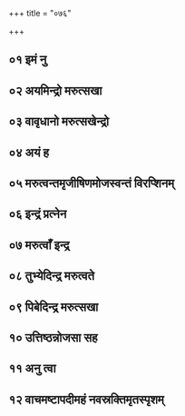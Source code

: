 +++
title = "०७६"

+++

## ०१ इमं नु
<div class="js_include" url="/vedAH/Rk/shAkalam/saMhitA/vishvAsa-prastutiH/08/076/01_imaM_nu.md"  newLevelForH1="2" title="विश्वास-प्रस्तुतिः"> </div>
<div class="js_include" url="/vedAH/Rk/shAkalam/saMhitA/mUlam/08/076/01_imaM_nu.md"  newLevelForH1="2" title="मूलम्"> </div>
<div class="js_include" url="/vedAH/Rk/shAkalam/saMhitA/pada-pAThaH/08/076/01_imaM_nu.md"  newLevelForH1="2" title="पद-पाठः"> </div>
<div class="js_include" url="/vedAH/Rk/shAkalam/saMhitA/anukramaNikA/08/076/01_imaM_nu.md"  newLevelForH1="2" title="अनुक्रमणिका"> </div>
<div class="js_include" url="/vedAH/Rk/shAkalam/saMhitA/sAyaNa-bhAShyam/08/076/01_imaM_nu.md"  newLevelForH1="2" title="सायण-भाष्यम्"> </div>

## ०२ अयमिन्द्रो मरुत्सखा
<div class="js_include" url="/vedAH/Rk/shAkalam/saMhitA/vishvAsa-prastutiH/08/076/02_ayamindro_marutsakhA.md"  newLevelForH1="2" title="विश्वास-प्रस्तुतिः"> </div>
<div class="js_include" url="/vedAH/Rk/shAkalam/saMhitA/mUlam/08/076/02_ayamindro_marutsakhA.md"  newLevelForH1="2" title="मूलम्"> </div>
<div class="js_include" url="/vedAH/Rk/shAkalam/saMhitA/pada-pAThaH/08/076/02_ayamindro_marutsakhA.md"  newLevelForH1="2" title="पद-पाठः"> </div>
<div class="js_include" url="/vedAH/Rk/shAkalam/saMhitA/anukramaNikA/08/076/02_ayamindro_marutsakhA.md"  newLevelForH1="2" title="अनुक्रमणिका"> </div>
<div class="js_include" url="/vedAH/Rk/shAkalam/saMhitA/sAyaNa-bhAShyam/08/076/02_ayamindro_marutsakhA.md"  newLevelForH1="2" title="सायण-भाष्यम्"> </div>

## ०३ वावृधानो मरुत्सखेन्द्रो
<div class="js_include" url="/vedAH/Rk/shAkalam/saMhitA/vishvAsa-prastutiH/08/076/03_vAvRdhAno_marutsakhendro.md"  newLevelForH1="2" title="विश्वास-प्रस्तुतिः"> </div>
<div class="js_include" url="/vedAH/Rk/shAkalam/saMhitA/mUlam/08/076/03_vAvRdhAno_marutsakhendro.md"  newLevelForH1="2" title="मूलम्"> </div>
<div class="js_include" url="/vedAH/Rk/shAkalam/saMhitA/pada-pAThaH/08/076/03_vAvRdhAno_marutsakhendro.md"  newLevelForH1="2" title="पद-पाठः"> </div>
<div class="js_include" url="/vedAH/Rk/shAkalam/saMhitA/anukramaNikA/08/076/03_vAvRdhAno_marutsakhendro.md"  newLevelForH1="2" title="अनुक्रमणिका"> </div>
<div class="js_include" url="/vedAH/Rk/shAkalam/saMhitA/sAyaNa-bhAShyam/08/076/03_vAvRdhAno_marutsakhendro.md"  newLevelForH1="2" title="सायण-भाष्यम्"> </div>

## ०४ अयं ह
<div class="js_include" url="/vedAH/Rk/shAkalam/saMhitA/vishvAsa-prastutiH/08/076/04_ayaM_ha.md"  newLevelForH1="2" title="विश्वास-प्रस्तुतिः"> </div>
<div class="js_include" url="/vedAH/Rk/shAkalam/saMhitA/mUlam/08/076/04_ayaM_ha.md"  newLevelForH1="2" title="मूलम्"> </div>
<div class="js_include" url="/vedAH/Rk/shAkalam/saMhitA/pada-pAThaH/08/076/04_ayaM_ha.md"  newLevelForH1="2" title="पद-पाठः"> </div>
<div class="js_include" url="/vedAH/Rk/shAkalam/saMhitA/anukramaNikA/08/076/04_ayaM_ha.md"  newLevelForH1="2" title="अनुक्रमणिका"> </div>
<div class="js_include" url="/vedAH/Rk/shAkalam/saMhitA/sAyaNa-bhAShyam/08/076/04_ayaM_ha.md"  newLevelForH1="2" title="सायण-भाष्यम्"> </div>

## ०५ मरुत्वन्तमृजीषिणमोजस्वन्तं विरप्शिनम्
<div class="js_include" url="/vedAH/Rk/shAkalam/saMhitA/vishvAsa-prastutiH/08/076/05_marutvantamRjIShiNamojasvantaM_virapshinam.md"  newLevelForH1="2" title="विश्वास-प्रस्तुतिः"> </div>
<div class="js_include" url="/vedAH/Rk/shAkalam/saMhitA/mUlam/08/076/05_marutvantamRjIShiNamojasvantaM_virapshinam.md"  newLevelForH1="2" title="मूलम्"> </div>
<div class="js_include" url="/vedAH/Rk/shAkalam/saMhitA/pada-pAThaH/08/076/05_marutvantamRjIShiNamojasvantaM_virapshinam.md"  newLevelForH1="2" title="पद-पाठः"> </div>
<div class="js_include" url="/vedAH/Rk/shAkalam/saMhitA/anukramaNikA/08/076/05_marutvantamRjIShiNamojasvantaM_virapshinam.md"  newLevelForH1="2" title="अनुक्रमणिका"> </div>
<div class="js_include" url="/vedAH/Rk/shAkalam/saMhitA/sAyaNa-bhAShyam/08/076/05_marutvantamRjIShiNamojasvantaM_virapshinam.md"  newLevelForH1="2" title="सायण-भाष्यम्"> </div>

## ०६ इन्द्रं प्रत्नेन
<div class="js_include" url="/vedAH/Rk/shAkalam/saMhitA/vishvAsa-prastutiH/08/076/06_indraM_pratnena.md"  newLevelForH1="2" title="विश्वास-प्रस्तुतिः"> </div>
<div class="js_include" url="/vedAH/Rk/shAkalam/saMhitA/mUlam/08/076/06_indraM_pratnena.md"  newLevelForH1="2" title="मूलम्"> </div>
<div class="js_include" url="/vedAH/Rk/shAkalam/saMhitA/pada-pAThaH/08/076/06_indraM_pratnena.md"  newLevelForH1="2" title="पद-पाठः"> </div>
<div class="js_include" url="/vedAH/Rk/shAkalam/saMhitA/anukramaNikA/08/076/06_indraM_pratnena.md"  newLevelForH1="2" title="अनुक्रमणिका"> </div>
<div class="js_include" url="/vedAH/Rk/shAkalam/saMhitA/sAyaNa-bhAShyam/08/076/06_indraM_pratnena.md"  newLevelForH1="2" title="सायण-भाष्यम्"> </div>

## ०७ मरुत्वाँ इन्द्र
<div class="js_include" url="/vedAH/Rk/shAkalam/saMhitA/vishvAsa-prastutiH/08/076/07_marutvA.N_indra.md"  newLevelForH1="2" title="विश्वास-प्रस्तुतिः"> </div>
<div class="js_include" url="/vedAH/Rk/shAkalam/saMhitA/mUlam/08/076/07_marutvA.N_indra.md"  newLevelForH1="2" title="मूलम्"> </div>
<div class="js_include" url="/vedAH/Rk/shAkalam/saMhitA/pada-pAThaH/08/076/07_marutvA.N_indra.md"  newLevelForH1="2" title="पद-पाठः"> </div>
<div class="js_include" url="/vedAH/Rk/shAkalam/saMhitA/anukramaNikA/08/076/07_marutvA.N_indra.md"  newLevelForH1="2" title="अनुक्रमणिका"> </div>
<div class="js_include" url="/vedAH/Rk/shAkalam/saMhitA/sAyaNa-bhAShyam/08/076/07_marutvA.N_indra.md"  newLevelForH1="2" title="सायण-भाष्यम्"> </div>

## ०८ तुभ्येदिन्द्र मरुत्वते
<div class="js_include" url="/vedAH/Rk/shAkalam/saMhitA/vishvAsa-prastutiH/08/076/08_tubhyedindra_marutvate.md"  newLevelForH1="2" title="विश्वास-प्रस्तुतिः"> </div>
<div class="js_include" url="/vedAH/Rk/shAkalam/saMhitA/mUlam/08/076/08_tubhyedindra_marutvate.md"  newLevelForH1="2" title="मूलम्"> </div>
<div class="js_include" url="/vedAH/Rk/shAkalam/saMhitA/pada-pAThaH/08/076/08_tubhyedindra_marutvate.md"  newLevelForH1="2" title="पद-पाठः"> </div>
<div class="js_include" url="/vedAH/Rk/shAkalam/saMhitA/anukramaNikA/08/076/08_tubhyedindra_marutvate.md"  newLevelForH1="2" title="अनुक्रमणिका"> </div>
<div class="js_include" url="/vedAH/Rk/shAkalam/saMhitA/sAyaNa-bhAShyam/08/076/08_tubhyedindra_marutvate.md"  newLevelForH1="2" title="सायण-भाष्यम्"> </div>

## ०९ पिबेदिन्द्र मरुत्सखा
<div class="js_include" url="/vedAH/Rk/shAkalam/saMhitA/vishvAsa-prastutiH/08/076/09_pibedindra_marutsakhA.md"  newLevelForH1="2" title="विश्वास-प्रस्तुतिः"> </div>
<div class="js_include" url="/vedAH/Rk/shAkalam/saMhitA/mUlam/08/076/09_pibedindra_marutsakhA.md"  newLevelForH1="2" title="मूलम्"> </div>
<div class="js_include" url="/vedAH/Rk/shAkalam/saMhitA/pada-pAThaH/08/076/09_pibedindra_marutsakhA.md"  newLevelForH1="2" title="पद-पाठः"> </div>
<div class="js_include" url="/vedAH/Rk/shAkalam/saMhitA/anukramaNikA/08/076/09_pibedindra_marutsakhA.md"  newLevelForH1="2" title="अनुक्रमणिका"> </div>
<div class="js_include" url="/vedAH/Rk/shAkalam/saMhitA/sAyaNa-bhAShyam/08/076/09_pibedindra_marutsakhA.md"  newLevelForH1="2" title="सायण-भाष्यम्"> </div>

## १० उत्तिष्ठन्नोजसा सह
<div class="js_include" url="/vedAH/Rk/shAkalam/saMhitA/vishvAsa-prastutiH/08/076/10_uttiShThannojasA_saha.md"  newLevelForH1="2" title="विश्वास-प्रस्तुतिः"> </div>
<div class="js_include" url="/vedAH/Rk/shAkalam/saMhitA/mUlam/08/076/10_uttiShThannojasA_saha.md"  newLevelForH1="2" title="मूलम्"> </div>
<div class="js_include" url="/vedAH/Rk/shAkalam/saMhitA/pada-pAThaH/08/076/10_uttiShThannojasA_saha.md"  newLevelForH1="2" title="पद-पाठः"> </div>
<div class="js_include" url="/vedAH/Rk/shAkalam/saMhitA/anukramaNikA/08/076/10_uttiShThannojasA_saha.md"  newLevelForH1="2" title="अनुक्रमणिका"> </div>
<div class="js_include" url="/vedAH/Rk/shAkalam/saMhitA/sAyaNa-bhAShyam/08/076/10_uttiShThannojasA_saha.md"  newLevelForH1="2" title="सायण-भाष्यम्"> </div>

## ११ अनु त्वा
<div class="js_include" url="/vedAH/Rk/shAkalam/saMhitA/vishvAsa-prastutiH/08/076/11_anu_tvA.md"  newLevelForH1="2" title="विश्वास-प्रस्तुतिः"> </div>
<div class="js_include" url="/vedAH/Rk/shAkalam/saMhitA/mUlam/08/076/11_anu_tvA.md"  newLevelForH1="2" title="मूलम्"> </div>
<div class="js_include" url="/vedAH/Rk/shAkalam/saMhitA/pada-pAThaH/08/076/11_anu_tvA.md"  newLevelForH1="2" title="पद-पाठः"> </div>
<div class="js_include" url="/vedAH/Rk/shAkalam/saMhitA/anukramaNikA/08/076/11_anu_tvA.md"  newLevelForH1="2" title="अनुक्रमणिका"> </div>
<div class="js_include" url="/vedAH/Rk/shAkalam/saMhitA/sAyaNa-bhAShyam/08/076/11_anu_tvA.md"  newLevelForH1="2" title="सायण-भाष्यम्"> </div>

## १२ वाचमष्टापदीमहं नवस्रक्तिमृतस्पृशम्
<div class="js_include" url="/vedAH/Rk/shAkalam/saMhitA/vishvAsa-prastutiH/08/076/12_vAchamaShTApadImahaM_navasraktimRtaspRsham.md"  newLevelForH1="2" title="विश्वास-प्रस्तुतिः"> </div>
<div class="js_include" url="/vedAH/Rk/shAkalam/saMhitA/mUlam/08/076/12_vAchamaShTApadImahaM_navasraktimRtaspRsham.md"  newLevelForH1="2" title="मूलम्"> </div>
<div class="js_include" url="/vedAH/Rk/shAkalam/saMhitA/pada-pAThaH/08/076/12_vAchamaShTApadImahaM_navasraktimRtaspRsham.md"  newLevelForH1="2" title="पद-पाठः"> </div>
<div class="js_include" url="/vedAH/Rk/shAkalam/saMhitA/anukramaNikA/08/076/12_vAchamaShTApadImahaM_navasraktimRtaspRsham.md"  newLevelForH1="2" title="अनुक्रमणिका"> </div>
<div class="js_include" url="/vedAH/Rk/shAkalam/saMhitA/sAyaNa-bhAShyam/08/076/12_vAchamaShTApadImahaM_navasraktimRtaspRsham.md"  newLevelForH1="2" title="सायण-भाष्यम्"> </div>
